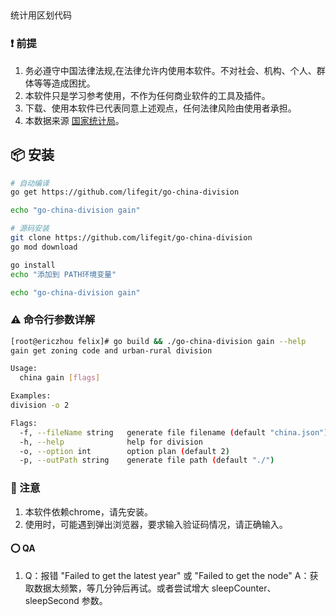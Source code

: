 ##

统计用区划代码

### ❗️ 前提

1. 务必遵守中国法律法规,在法律允许内使用本软件。不对社会、机构、个人、群体等等造成困扰。
2. 本软件只是学习参考使用，不作为任何商业软件的工具及插件。
3. 下载、使用本软件已代表同意上述观点，任何法律风险由使用者承担。
4. 本数据来源 [国家统计局](http://www.stats.gov.cn/tjsj/tjbz/tjyqhdmhcxhfdm/index.html)。


## 📦 安装

```bash
# 自动编译
go get https://github.com/lifegit/go-china-division

echo "go-china-division gain"

# 源码安装
git clone https://github.com/lifegit/go-china-division
go mod download

go install
echo "添加到 PATH环境变量"

echo "go-china-division gain"
```

### ⚠️ 命令行参数详解

```bash
[root@ericzhou felix]# go build && ./go-china-division gain --help
gain get zoning code and urban-rural division

Usage:
  china gain [flags]

Examples:
division -o 2

Flags:
  -f, --fileName string   generate file filename (default "china.json")
  -h, --help              help for division
  -o, --option int        option plan (default 2)
  -p, --outPath string    generate file path (default "./")
```

### 👀 注意
1. 本软件依赖chrome，请先安装。
2. 使用时，可能遇到弹出浏览器，要求输入验证码情况，请正确输入。

#### ⭕️ QA

1. 
   Q：报错 "Failed to get the latest year" 或 "Failed to get the node"
   A：获取数据太频繁，等几分钟后再试。或者尝试增大 sleepCounter、sleepSecond 参数。
